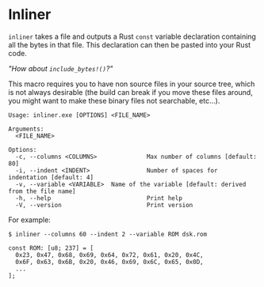 # Inliner

`inliner` takes a file and outputs a Rust `const` variable declaration containing all the bytes in that
file. This declaration can then be pasted into your Rust code.

_"How about `include_bytes!()`?"_

This macro requires you to have non source files in your source tree, which is not always desirable (the build
can break if you move these files around, you might want to make these binary files not searchable, etc...).

```
Usage: inliner.exe [OPTIONS] <FILE_NAME>

Arguments:
  <FILE_NAME>

Options:
  -c, --columns <COLUMNS>              Max number of columns [default: 80]
  -i, --indent <INDENT>                Number of spaces for indentation [default: 4]
  -v, --variable <VARIABLE>  Name of the variable [default: derived from the file name]
  -h, --help                           Print help
  -V, --version                        Print version
```

For example:

```
$ inliner --columns 60 --indent 2 --variable ROM dsk.rom 

const ROM: [u8; 237] = [
  0x23, 0x47, 0x68, 0x69, 0x64, 0x72, 0x61, 0x20, 0x4C,
  0x6F, 0x63, 0x6B, 0x20, 0x46, 0x69, 0x6C, 0x65, 0x0D,
  ...
];
```
